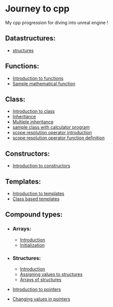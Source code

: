 # Journey to cpp
My cpp progression for diving into unreal engine ! 

## Datastructures:
  - [structures](https://github.com/codyowl/journey_to_cpp/blob/master/Datastructures/structures.cpp)
  
## Functions:
  - [Introduction to functions](https://github.com/codyowl/journey-to-cpp/blob/master/Functions/function_introduction.cpp)
  - [Sample mathematical function](https://github.com/codyowl/journey-to-cpp/blob/master/Functions/mathematical_function.cpp)
  
## Class:
  - [Introduction to class](https://github.com/codyowl/journey-to-cpp/blob/master/Class/class_introduction.cpp)
  - [Inheritance](https://github.com/codyowl/journey-to-cpp/blob/master/Class/inheritance.cpp)
  - [Multiple inheritance](https://github.com/codyowl/journey-to-cpp/blob/master/Class/multiple_inheritance.cpp)
  - [sample class with calculator program](https://github.com/codyowl/journey-to-cpp/blob/master/Class/calculator_class.cpp)
  - [scope resolution operator introduction](https://github.com/codyowl/journey-to-cpp/blob/master/Class/scope_of_sesolution_operator_introduction.cpp)
  - [scope resolution operator function definition](https://github.com/codyowl/journey-to-cpp/blob/master/Class/scope_resolution_operator_defining_function_outside_class.cpp)
  
## Constructors:
  - [Introduction to constructors](https://github.com/codyowl/journey-to-cpp/blob/master/Constructors/constructor_introduction.cpp)
  
## Templates:
  - [Introduction to templates](https://github.com/codyowl/journey-to-cpp/blob/master/Templates/introduction_to_templates)
  - [Class based templates](https://github.com/codyowl/journey-to-cpp/blob/master/Templates/class_based_templates.cpp)

## Compound types:
  - ### Arrays:
      - [Introduction](https://github.com/codyowl/journey-to-cpp/blob/master/compoundtypes/array_introduction.cpp)
      - [Initialization](https://github.com/codyowl/journey-to-cpp/blob/master/compoundtypes/array_initialization.cpp)
      
  - ### Structures:
      - [Introduction](https://github.com/codyowl/journey-to-cpp/blob/master/compoundtypes/structures_introduction.cpp)
      - [Assigning values to structures](https://github.com/codyowl/journey-to-cpp/blob/master/compoundtypes/structures_assigningvalues.cpp)
      - [Arrays of structures](https://github.com/codyowl/journey-to-cpp/blob/master/compoundtypes/array_of_structures.cpp)
   
  - [Introduction to pointers](https://github.com/codyowl/journey-to-cpp/blob/master/compoundtypes/pointers_introduction.cpp)
  - [Changing values in pointers](https://github.com/codyowl/journey-to-cpp/blob/master/compoundtypes/pointers_changing_value.cpp)
